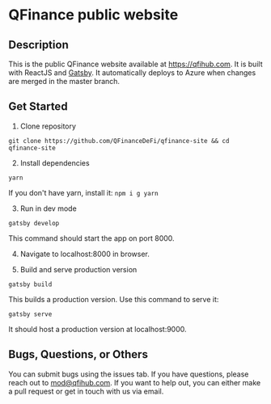 # QFinance public website

## Description

This is the public QFinance website available at https://qfihub.com. It is built with ReactJS and [Gatsby](https://gatsbyjs.com). It automatically deploys to Azure when changes are merged in the master branch.

## Get Started

1. Clone repository

```git clone https://github.com/QFinanceDeFi/qfinance-site && cd qfinance-site```

2. Install dependencies

```yarn```

If you don't have yarn, install it: ```npm i g yarn```

3. Run in dev mode

```gatsby develop```

This command should start the app on port 8000.

4. Navigate to localhost:8000 in browser.

5. Build and serve production version

```gatsby build```

This builds a production version. Use this command to serve it:

```gatsby serve```

It should host a production version at localhost:9000.

## Bugs, Questions, or Others

You can submit bugs using the issues tab. If you have questions, please reach out to mod@qfihub.com. If you want to help out, you can either make a pull request or get in touch with us via email.